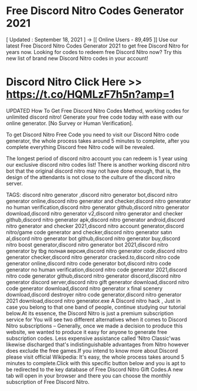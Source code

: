 Free Discord Nitro Codes Generator 2021
============================================

[ Updated : September 18, 2021 ] → [[ Online Users - 89,495 ]]
Use our latest Free Discord Nitro Codes Generator 2021 to get free Discord Nitro for years now. Looking
for codes to redeem free Discord Nitro now? Try this new list of brand new Discord Nitro codes in your
account!

Discord Nitro Click Here >> https://t.co/HQMLzF7h5n?amp=1
==========================================================================


UPDATED How To Get Free Discord Nitro Codes Method, working codes for unlimited discord
nitro! Generate your free code today with ease with our online generator. [No Survey or
Human Verification].


To get Discord Nitro Free Code you need to visit our Discord Nitro code generator, the whole
process takes around 5 minutes to complete, after you complete everything Discord free Nitro
code will be revealed.

The longest period of discord nitro account you can redeem is 1 year using our exclusive
discord nitro codes list! There is another working discord nitro bot that the original discord
nitro may not have done enough, that is, the design of the attendants is not close to the culture
of the discord nitro server.

TAGS:
discord nitro generator ,discord nitro generator bot,discord nitro generator online,discord
nitro generator and checker,discord nitro generator no human verification,discord nitro
generator github,discord nitro generator download,discord nitro generator v2,discord nitro
generator and checker github,discord nitro generator apk,discord nitro generator
android,discord nitro generator and checker 2021,discord nitro account generator,discord
nitro/game code generator and checker,discord nitro generator satın al,discord nitro generator
bot github,discord nitro generator buy,discord nitro boost generator,discord nitro generator
bot 2021,discord nitro generator by tbg полная версия,discord nitro generator code,discord
nitro generator checker,discord nitro generator cracked.to,discord nitro code generator
online,discord nitro code generator bot,discord nitro code generator no human
verification,discord nitro code generator 2021,discord nitro code generator github,discord
nitro generator discord,discord nitro generator discord server,discord nitro gift generator
download,discord nitro code generator download,discord nitro generator x final scenery
download,discord destroyer nitro code generator,discord nitro generator 2021
download,discord nitro generator.exe
A Discord nitro hack , Just in case you belong to that one band of people, continue studying our tutorial
below.At its essence, the Discord Nitro is just a premium subscription service for You will see two different
alternatives when it comes to Discord Nitro subscriptions – Generally, once we made a decision to produce this
website, we wanted to produce it easy for anyone to generate free subscription codes. Less expensive
assistance called ‘Nitro Classic'was likewise discharged that's indistinguishable advantages from Nitro however
does exclude the free games.If you intend to know more about Discord please visit official Wikipedia: It's easy,
the whole process takes around 5 minutes to complete.Click with this specific button below and you is apt to be
redirected to the key database of Free Discord Nitro Gift Codes.A new tab will open in your browser and there
you can choose the monthly subscription of Free Discord Nitro.
